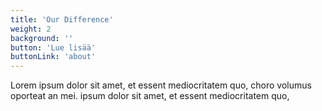 ```yaml
---
title: 'Our Difference'
weight: 2
background: ''
button: 'Lue lisää'
buttonLink: 'about'
---
```


Lorem ipsum dolor sit amet, et essent mediocritatem quo, choro volumus oporteat an mei. ipsum dolor sit amet, et essent mediocritatem quo,
